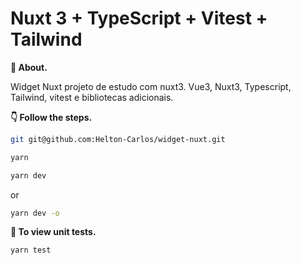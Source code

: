 # Nuxt 3 + TypeScript + Vitest + Tailwind

**💬 About.** 

Widget Nuxt projeto de estudo com nuxt3. Vue3, Nuxt3, Typescript, Tailwind, vitest e bibliotecas adicionais.

**👇 Follow the steps.** 

```bash
git git@github.com:Helton-Carlos/widget-nuxt.git
```

```bash
yarn  
```

```bash
yarn dev
```
or

```bash
yarn dev -o
```

**🧪 To view unit tests.** 

```bash
yarn test
```
